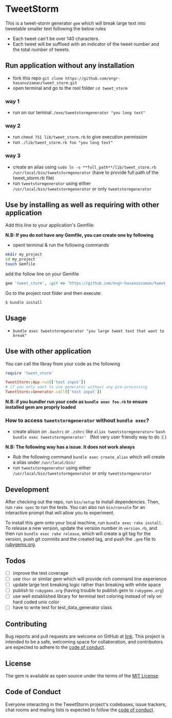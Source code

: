 # TweetStorm

This is a tweet-storm generator `gem` which will break large text into tweetable smaller text following the below rules
- Each tweet can't be over 140 characters.
- Each tweet will be suffixed with an indicator of the tweet number and the total number of tweets.

## Run application without any installation
- fork this repo `git clone https://github.com/engr-hasanuzzaman/tweet_storm.git`
- open terminal and go to the rool folder `cd tweet_storm`

### way 1
- run on our teminal`./exe/tweetstormgenerator "you long text"`

### way 2
- run `chmod 751 lib/tweet_storm.rb` to give execution permission
- run `./lib/tweet_storm.rb foo "you long text"`

### way 3
- create an alias using `sudo ln -s **full_path**/lib/tweet_storm.rb /usr/local/bin/tweetstormgenerator` (have to provide full path of the tweet_storm.rb file)
- run `tweetstormgenerator` using either `/usr/local/bin/tweetstormgenerator` or only `tweetstormgenerator`

## Use by installing as well as requiring with other application

Add this line to your application's Gemfile:

**N.B: If you do not have any Gemfile, you can create one by following**
- opent terminal & run the following commands
```bash
mkdir my_project
cd my_project
touch Gemfile
```
add the follow line on your Gemfile

```ruby
gem 'tweet_storm', :git => 'https://github.com/engr-hasanuzzaman/tweet_storm.git'
```

Go to the project root filder and then execute:

    $ bundle install
## Usage

- `bundle exec tweetstormgenerator "you large tweet text that want to break"`

## Use with other application
You can call the libray from your code as the following

```ruby
require 'tweet_storm'

TweetStorm::App.run(['test input'])
# if you only want to use generator without any pre-processing
TweetStorm::Generator.call(['test input'])
```

**N.B: if you bundler run your code as `bundle exec foo.rb` to ensure installed gem are proprly loaded**
### How to access `tweetstormgenerator` without `bundle exec`?
- create alison on `.bashrc` or `.zshrc` like `alias tweetstormgenerator='bash bundle exec tweetstormgenerator' `  (Not very user friendly way to do :( )

**N.B: The following way has a issue. It does not work always**
- Rub the following command `bundle exec create_alias` which will create a alias under `/usr/local/bin/`
- run `tweetstormgenerator` using either `/usr/local/bin/tweetstormgenerator` or only `tweetstormgenerator`
## Development

After checking out the repo, run `bin/setup` to install dependencies. Then, run `rake spec` to run the tests. You can also run `bin/console` for an interactive prompt that will allow you to experiment.

To install this gem onto your local machine, run `bundle exec rake install`. To release a new version, update the version number in `version.rb`, and then run `bundle exec rake release`, which will create a git tag for the version, push git commits and the created tag, and push the `.gem` file to [rubygems.org](https://rubygems.org).

## Todos
- [ ] improve the test coverage
- [ ] use `thor` or similar gem which will provide rich command line experience
- [ ] update large text breaking logic rather than breaking with white space
- [ ] publish to `rubygems.org` (having trouble to publish gem to `rubygems.org`)
- [ ] use well established library for terminal text coloring instead of rely on hard coded unix color
- [ ] have to write test for test_data_generator class
## Contributing

Bug reports and pull requests are welcome on GitHub at [link](https://github.com/engr-hasanuzzaman/tweet_storm). This project is intended to be a safe, welcoming space for collaboration, and contributors are expected to adhere to the [code of conduct](https://github.com/engr-hasanuzzaman/tweet_storm/blob/master/CODE_OF_CONDUCT.md).

## License

The gem is available as open source under the terms of the [MIT License](https://opensource.org/licenses/MIT).

## Code of Conduct

Everyone interacting in the TweetStorm project's codebases, issue trackers, chat rooms and mailing lists is expected to follow the [code of conduct](https://github.com/[USERNAME]/tweet_storm/blob/master/CODE_OF_CONDUCT.md).
